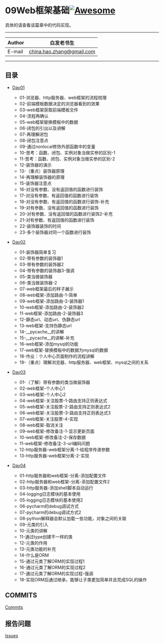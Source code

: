 # 09Web框架基础[![Awesome](https://cdn.rawgit.com/sindresorhus/awesome/d7305f38d29fed78fa85652e3a63e154dd8e8829/media/badge.svg)](https://github.com/sindresorhus/awesome)

具体的请查看该篇章中的代码实现。
****
	
|Author|白发老书生|
|---|---
|E-mail|china.hao.zhang@gmail.com

****


<h2 id="catalog">目录</h2>

* [Day01](#day01)
    * 01-浏览器、http服务器、web框架的流程梳理
    * 02-前端模板数据决定的浏览器看到的效果
    * 03-web框架获取前端模板文件
    * 04-流程再确认
    * 05-web框架替换模板中的数据
    * 06-闭包的引出以及讲解
    * 07-再理解闭包
    * 08-闭包注意点
    * 09-通过nonlocal修饰外部函数中的变量
    * 10-思考：函数、闭包、实例对象当做实参的区别-1
    * 11-思考：函数、闭包、实例对象当做实参的区别-2
    * 12-装饰器的演示
    * 13-（重点）装饰器原理
    * 14-再理解装饰器的原理
    * 15-装饰器注意点
    * 16-对没有参数、没有返回值的函数进行装饰
    * 17-对没有参数、有返回值的函数进行装饰
    * 18-对没有参数、有返回值的函数进行装饰-补充
    * 19-对有参数、没有返回值的函数进行装饰
    * 20-对有参数、没有返回值的函数进行装饰2-补充
    * 21-对有参数、有返回值的函数进行装饰
    * 22-装饰器装饰的时间
    * 23-多个装饰器对同一个函数进行装饰
   

* [Day02](#day02)
    * 01-装饰器简单复习
    * 02-带有参数的装饰器1
    * 03-带有参数的装饰器2
    * 04-带有参数的装饰器3-强调
    * 05-类当做装饰器
    * 06-类当做装饰器-2
    * 07-web框架最后的样子展示
    * 08-web框架-添加路由-1-简单
    * 09-web框架-添加路由-2-装饰器1
    * 10-web框架-添加路由-2-装饰器2
    * 11-web框架-添加路由-2-装饰器3
    * 12-静态url、动态url、伪静态url
    * 13-web框架-支持伪静态url
    * 14-__pycache__的讲解
    * 15-__pycache__的讲解-补充
    * 16-web框架-添加mysql的功能
    * 17-web框架-替换模板中的数据为mysql的数据
    * 18-作业：个人中心页面制作的流程讲解
    * 19-（重点）理解浏览器、http服务器、web框架、mysql之间的关系

* [Day03](#day03)
    * 01-（了解）带有参数的类当做装饰器
    * 02-web框架-个人中心1
    * 03-web框架-个人中心2
    * 04-web框架-关注股票-1-路由支持正则表达式
    * 05-web框架-关注股票-2-路由支持正则表达式2
    * 06-web框架-关注股票-3-路由支持正则表达式3
    * 07-web框架-关注股票-4-实现
    * 08-web框架-取消关注
    * 09-web框架-修改备注-1-显示更新页面
    * 10-web框架-修改备注-2-保存数据
    * 11-web框架-修改备注-3-url编码问题
    * 12-http服务器-web框架分离-1-给程序传递参数
    * 13-http服务器-web框架分离-2-实现
    
* [Day04](#day04)
    * 01-http服务器和web框架-分离-添加配置文件
    * 02-http服务器和web框架-分离-添加配置文件2
    * 03-http服务器-添加shell脚本自动运行
    * 04-logging日志模块的基本使用
    * 05-logging日志模块的基本使用2
    * 06-pycharm的debug调试方式
    * 07-pycharm的debug调试方式2
    * 08-python解释器会默认加载一些功能，对象之间的关联
    * 09-元类的引入
    * 10-元类的讲解
    * 11-通过type创建不一样的类
    * 12-元类的作用
    * 13-元类功能的补充
    * 14-什么是ORM
    * 15-通过元类了解ORM的实现过程1
    * 16-通过元类了解ORM的实现过程2
    * 17-通过元类了解ORM的实现过程-强调
    * 18-实现ORM后通过继承，能够让子类更加简单并且完成SQL的操作

## COMMITS

[Commits](https://github.com/HaoZhang95/PythonAndMachineLearning/commits/master)

## 报告问题

[Issues](https://github.com/HaoZhang95/PythonAndMachineLearning/issues)

